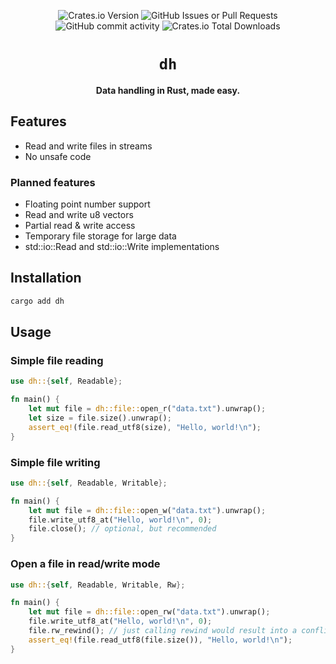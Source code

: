 <p style="text-align: center;">
    <img alt="Crates.io Version" src="https://img.shields.io/crates/v/dh?style=for-the-badge">
    <img alt="GitHub Issues or Pull Requests" src="https://img.shields.io/github/issues/Le0X8/dh?style=for-the-badge">
    <img alt="GitHub commit activity" src="https://img.shields.io/github/commit-activity/m/Le0X8/dh?style=for-the-badge">
    <img alt="Crates.io Total Downloads" src="https://img.shields.io/crates/d/dh?style=for-the-badge">
</p>

<h1 style="text-align: center;">
    <code>dh</code>
</h1>

<p style="text-align: center;">
    <b>Data handling in Rust, made easy.</b>
</p>

## Features

- Read and write files in streams
- No unsafe code

### Planned features

- Floating point number support
- Read and write u8 vectors
- Partial read & write access
- Temporary file storage for large data
- std::io::Read and std::io::Write implementations

## Installation

```bash
cargo add dh
```

## Usage

### Simple file reading

```rust
use dh::{self, Readable};

fn main() {
    let mut file = dh::file::open_r("data.txt").unwrap();
    let size = file.size().unwrap();
    assert_eq!(file.read_utf8(size), "Hello, world!\n");
}
```

### Simple file writing

```rust
use dh::{self, Readable, Writable};

fn main() {
    let mut file = dh::file::open_w("data.txt").unwrap();
    file.write_utf8_at("Hello, world!\n", 0);
    file.close(); // optional, but recommended
}
```

### Open a file in read/write mode

```rust
use dh::{self, Readable, Writable, Rw};

fn main() {
    let mut file = dh::file::open_rw("data.txt").unwrap();
    file.write_utf8_at("Hello, world!\n", 0);
    file.rw_rewind(); // just calling rewind would result into a conflict between Readable and Writable
    assert_eq!(file.read_utf8(file.size()), "Hello, world!\n");
}
```

<!--
### Read and write u8 vectors

```rust
use dh::{self, Readable, Writable};

fn main() {
    let mut data = vec![0u8; 1];
    let mut rw = dh::data::open_rw(&mut data);
    rw.write_u8(31);
    rw.rewind();
    assert_eq!(rw.read_u8(), 31);
}
```

or

```rust
use dh::{self, Readable, Writable};

fn main() {
    let data = vec![0u8; 1];
    let mut rw = dh::data::rw(data);
    rw.write_u8(31);
    rw.rewind();
    assert_eq!(rw.read_u8(), 31);
}
```

### Read and write u8 vectors and temporarily store them in a file

```rust
use dh::{self, Readable, Writable};

fn main() {
    let data = vec![0u8; 1];
    let mut rw = dh::temp::rw(&mut data); // vector will be stored in a temporary file, reducing memory load
    rw.write_u8(31);
    rw.rewind();
    assert_eq!(rw.read_u8(), 31);
}
```

### Limit readable space

```rust
use dh::{self, Readable, Writable};

fn main() {
    let mut file = dh::file::open_r("data.txt").unwrap();
    let mut limited = file.limit(0, 5);
    assert_eq!(limited.read_utf8(5), "Hello");
}
```

## License

This project is licensed under the MIT License - see the [LICENSE](LICENSE) file for details.
-->

